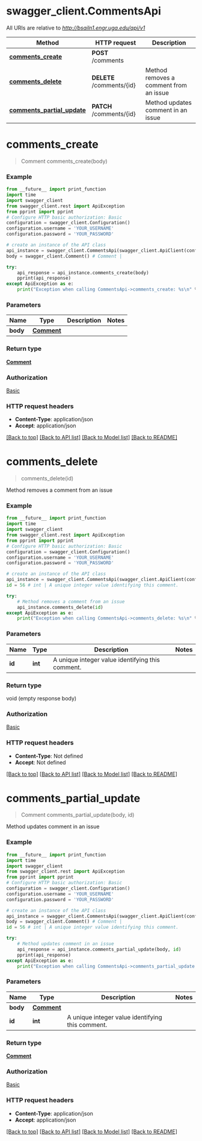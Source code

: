 # swagger_client.CommentsApi

All URIs are relative to *http://bsailn1.engr.uga.edu/api/v1*

Method | HTTP request | Description
------------- | ------------- | -------------
[**comments_create**](CommentsApi.md#comments_create) | **POST** /comments |
[**comments_delete**](CommentsApi.md#comments_delete) | **DELETE** /comments/{id} | Method removes a comment from an issue
[**comments_partial_update**](CommentsApi.md#comments_partial_update) | **PATCH** /comments/{id} | Method updates comment in an issue

# **comments_create**
> Comment comments_create(body)



### Example
```python
from __future__ import print_function
import time
import swagger_client
from swagger_client.rest import ApiException
from pprint import pprint
# Configure HTTP basic authorization: Basic
configuration = swagger_client.Configuration()
configuration.username = 'YOUR_USERNAME'
configuration.password = 'YOUR_PASSWORD'

# create an instance of the API class
api_instance = swagger_client.CommentsApi(swagger_client.ApiClient(configuration))
body = swagger_client.Comment() # Comment |

try:
    api_response = api_instance.comments_create(body)
    pprint(api_response)
except ApiException as e:
    print("Exception when calling CommentsApi->comments_create: %s\n" % e)
```

### Parameters

Name | Type | Description  | Notes
------------- | ------------- | ------------- | -------------
 **body** | [**Comment**](Comment.md)|  |

### Return type

[**Comment**](Comment.md)

### Authorization

[Basic](../README.md#Basic)

### HTTP request headers

 - **Content-Type**: application/json
 - **Accept**: application/json

[[Back to top]](#) [[Back to API list]](../README.md#documentation-for-api-endpoints) [[Back to Model list]](../README.md#documentation-for-models) [[Back to README]](../README.md)

# **comments_delete**
> comments_delete(id)

Method removes a comment from an issue

### Example
```python
from __future__ import print_function
import time
import swagger_client
from swagger_client.rest import ApiException
from pprint import pprint
# Configure HTTP basic authorization: Basic
configuration = swagger_client.Configuration()
configuration.username = 'YOUR_USERNAME'
configuration.password = 'YOUR_PASSWORD'

# create an instance of the API class
api_instance = swagger_client.CommentsApi(swagger_client.ApiClient(configuration))
id = 56 # int | A unique integer value identifying this comment.

try:
    # Method removes a comment from an issue
    api_instance.comments_delete(id)
except ApiException as e:
    print("Exception when calling CommentsApi->comments_delete: %s\n" % e)
```

### Parameters

Name | Type | Description  | Notes
------------- | ------------- | ------------- | -------------
 **id** | **int**| A unique integer value identifying this comment. |

### Return type

void (empty response body)

### Authorization

[Basic](../README.md#Basic)

### HTTP request headers

 - **Content-Type**: Not defined
 - **Accept**: Not defined

[[Back to top]](#) [[Back to API list]](../README.md#documentation-for-api-endpoints) [[Back to Model list]](../README.md#documentation-for-models) [[Back to README]](../README.md)

# **comments_partial_update**
> Comment comments_partial_update(body, id)

Method updates comment in an issue

### Example
```python
from __future__ import print_function
import time
import swagger_client
from swagger_client.rest import ApiException
from pprint import pprint
# Configure HTTP basic authorization: Basic
configuration = swagger_client.Configuration()
configuration.username = 'YOUR_USERNAME'
configuration.password = 'YOUR_PASSWORD'

# create an instance of the API class
api_instance = swagger_client.CommentsApi(swagger_client.ApiClient(configuration))
body = swagger_client.Comment() # Comment |
id = 56 # int | A unique integer value identifying this comment.

try:
    # Method updates comment in an issue
    api_response = api_instance.comments_partial_update(body, id)
    pprint(api_response)
except ApiException as e:
    print("Exception when calling CommentsApi->comments_partial_update: %s\n" % e)
```

### Parameters

Name | Type | Description  | Notes
------------- | ------------- | ------------- | -------------
 **body** | [**Comment**](Comment.md)|  |
 **id** | **int**| A unique integer value identifying this comment. |

### Return type

[**Comment**](Comment.md)

### Authorization

[Basic](../README.md#Basic)

### HTTP request headers

 - **Content-Type**: application/json
 - **Accept**: application/json

[[Back to top]](#) [[Back to API list]](../README.md#documentation-for-api-endpoints) [[Back to Model list]](../README.md#documentation-for-models) [[Back to README]](../README.md)
